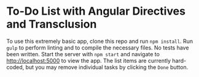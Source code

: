 # To-Do List with Angular Directives and Transclusion

To use this extremely basic app, clone this repo and run `npm install`. Run `gulp` to perform linting and to compile the necessary files. No tests have been written. Start the server with `npm start` and navigate to <http://localhost:5000> to view the app. The list items are currently hard-coded, but you may remove individual tasks by clicking the `Done` button.
